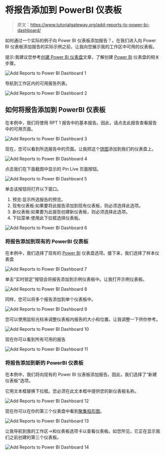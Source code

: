 # 将报告添加到 PowerBI 仪表板

> 原文：<https://www.tutorialgateway.org/add-reports-to-power-bi-dashboard/>

如何通过一个实际的例子向 Power BI 仪表板添加报告？。在我们进入向 Power BI 仪表板添加报告的实际示例之前，让我向您展示我的工作区中可用的仪表板。

提示:我建议您参考[创建 Power BI 仪表盘](https://www.tutorialgateway.org/create-a-power-bi-dashboard/)文章，了解创建 [Power BI](https://www.tutorialgateway.org/power-bi-tutorial/) 仪表盘的相关步骤。

![Add Reports to Power BI Dashboard 1](img/7a2131551daf4ec0a2d85c72ed564f12.png)

导航到工作区内的可用报告列表。

![Add Reports to Power BI Dashboard 2](img/12e39d08068e6c5b8f5969152203c7b8.png)

## 如何将报告添加到 PowerBI 仪表板

在本例中，我们将使用 RPT 1 报告中的基本报告。因此，请点击此报告查看报告中的可用页面。

![Add Reports to Power BI Dashboard 3](img/7bf777d591957cb16bd9f375b657e512.png)

现在，您可以看到所选报告中的页面。让我把这个[饼图](https://www.tutorialgateway.org/pie-chart-in-power-bi/)添加到我们的仪表盘上。

![Add Reports to Power BI Dashboard 4](img/71d8963b89d12086bddfc3768d4536dd.png)

点击我们在下面截图中显示的 Pin Live 页面按钮。

![Add Reports to Power BI Dashboard 5](img/00ebf6b0d9b7d3a96e158e097cbdc45f.png)

单击该按钮将打开以下窗口。

1.  预览:显示所选报告的预览。
2.  现有仪表板:如果要将此报告添加到现有仪表板，则必须选择此选项。
3.  新仪表板:如果要为此报告创建新仪表板，则必须选择此选项。
4.  下拉菜单:使用此下拉框选择仪表板。

![Add Reports to Power BI Dashboard 6](img/90a3b9752349c787a3a9b48cfef95716.png)

### 将报告添加到现有的 PowerBI 仪表板

在本例中，我们选择了现有的 [Power BI](https://www.tutorialgateway.org/power-bi-tutorial/) 仪表盘选项。接下来，我们选择了样本仪表盘

![Add Reports to Power BI Dashboard 7](img/a2be9db83ca080c41be61a3371b910d1.png)

单击“实时锁定”按钮会将报告添加到示例仪表板中。让我打开示例仪表板。

![Add Reports to Power BI Dashboard 8](img/87f6e571252ad42c0bc4baa7f069578a.png)

同样，您可以将多个报告添加到单个仪表板中。

![Add Reports to Power BI Dashboard 9](img/68c297113b590f5e5b3245e877aa9c54.png)

您可以使用鼠标光标来调整仪表板内报告的大小和位置。让我调整一下供你参考。

![Add Reports to Power BI Dashboard 10](img/8ab28155182b4fcc61ce6eedd2d7df46.png)

现在你可以看到所有可用的报告

![Add Reports to Power BI Dashboard 11](img/c57f40a83ab08aadfac910990680f67a.png)

### 将报告添加到新的 PowerBI 仪表板

在本例中，我们将向现有的 Power BI 仪表板添加报告。因此，我们选择了“新建仪表板”选项。

它用文本框替换下拉框。您必须在此文本框中提供您的新仪表板名称。

![Add Reports to Power BI Dashboard 12](img/42c031dd760669f247daa23792ec8cb3.png)

现在你可以在你的第三个仪表盘中看到[聚集柱形图](https://www.tutorialgateway.org/clustered-column-chart-in-power-bi/)。

![Add Reports to Power BI Dashboard 13](img/e62d8ff64ab32d795fddb4a6b004b746.png)

让我导航到我的工作区->和仪表板选项卡以查看仪表板。如您所见，它正在显示我们之前创建的第三个仪表板。

![Add Reports to Power BI Dashboard 14](img/c4885db0529a4e10355505b526ca3be6.png)